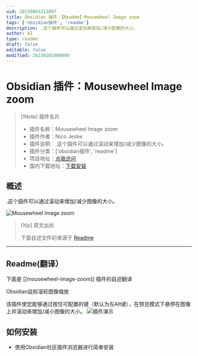 ```yaml
---
uid: 20230803212807
title: Obsidian 插件：【Readme】Mousewheel Image zoom
tags: ['obsidian插件', 'readme']
description: .这个插件可以通过滚动来增加/减少图像的大小。
author: AI
type: readme
draft: false
editable: false
modified: 20230101000000
---
```


# Obsidian 插件：Mousewheel Image zoom

> [!Note] 插件名片
> - 插件名称：Mousewheel Image zoom
> - 插件作者：Nico Jeske
> - 插件说明：.这个插件可以通过滚动来增加/减少图像的大小。
> - 插件分类：['obsidian插件', 'readme']
> - 项目地址：[点我访问](https://github.com/nicojeske/mousewheel-image-zoom)
> - 国内下载地址：[下载安装](https://pkmer.cn/products/plugin/pluginMarket/?mousewheel-image-zoom)

## 概述

.这个插件可以通过滚动来增加/减少图像的大小。

![Mousewheel Image zoom](https://cdn.pkmer.cn/covers/mousewheel-image-zoom_new.gif!pkmer)

> [!tip] 原文出处
> 
>下面自述文件的来源于 [Readme](https://ghproxy.net/https://raw.githubusercontent.com/nicojeske/mousewheel-image-zoom/master/README.md)
> 

---

## Readme(翻译）

下面是 [[mousewheel-image-zoom]] 插件的自述翻译



Obsidian鼠标滚轮图像缩放

该插件使您能够通过按住可配置的键（默认为左Alt键），在预览模式下悬停在图像上并滚动来增加/减小图像的大小。
![插件演示](https://raw.githubusercontent.com/nicojeske/mousewheel-image-zoom/master/Animation.gif)

## 如何安装
- 使用Obsidian社区插件浏览器进行简单安装



